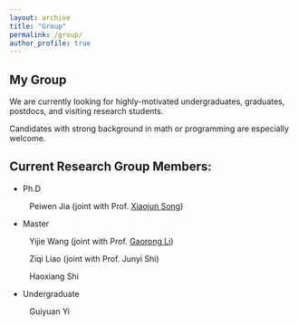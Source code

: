 ```yaml
---
layout: archive
title: "Group"
permalink: /group/
author_profile: true
---
```


**My Group**
------
We are currently looking for highly-motivated undergraduates, graduates, postdocs, and visiting research students.

Candidates with strong background in math or programming are especially welcome.



**Current Research Group Members:**
------
 * Ph.D

&emsp;  &ensp; &thinsp;  Peiwen Jia (joint with Prof. <a href="https://www.gsm.pku.edu.cn/faculty/sxj/">Xiaojun Song</a>)

 * Master


&emsp;  &ensp; &thinsp; Yijie Wang (joint with Prof. <a href="https://stat.bnu.edu.cn/zwjl/247617.htm">Gaorong Li</a>) 


&emsp;  &ensp; &thinsp; Ziqi Liao (joint with Prof. Junyi Shi) 


&emsp;  &ensp; &thinsp; Haoxiang Shi

 * Undergraduate

&emsp;  &ensp; &thinsp; Guiyuan Yi 

